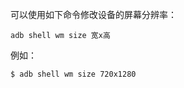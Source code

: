 可以使用如下命令修改设备的屏幕分辨率：

```shell
adb shell wm size 宽x高
```

例如：

```shell
$ adb shell wm size 720x1280
```

